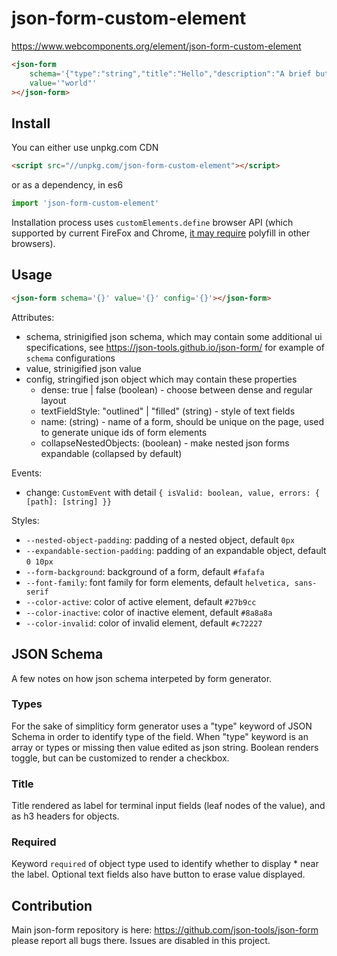 # json-form-custom-element
https://www.webcomponents.org/element/json-form-custom-element

<!---
```
<custom-element-demo>
  <template>
    <script src="../webcomponentsjs/webcomponents-lite.js"></script>
    <link rel="stylesheet" href="https://unpkg.com/@ubio/css@1.3.11/index.css">
    <link rel="import" href="json-form.html">
    <next-code-block></next-code-block>
  </template>
</custom-element-demo>
```
-->
```html
<json-form
    schema='{"type":"string","title":"Hello","description":"A brief but helpful description of value","maxLength":5}'
    value='"world"'
></json-form>
```


## Install

You can either use unpkg.com CDN

```html
<script src="//unpkg.com/json-form-custom-element"></script>
```

or as a dependency, in es6

```javascript
import 'json-form-custom-element'
```

Installation process uses `customElements.define` browser API (which supported by current FireFox and Chrome, [it may require](https://caniuse.com/#feat=custom-elementsv1) polyfill in other browsers).

## Usage

```html
<json-form schema='{}' value='{}' config='{}'></json-form>
```

Attributes:
- schema, strinigified json schema, which may contain some additional ui specifications, see https://json-tools.github.io/json-form/ for example of `schema` configurations
- value, strinigified json value
- config, stringified json object which may contain these properties
  - dense: true | false (boolean) - choose between dense and regular layout
  - textFieldStyle: "outlined" | "filled" (string) - style of text fields
  - name: (string) - name of a form, should be unique on the page, used to generate unique ids of form elements
  - collapseNestedObjects: (boolean) - make nested json forms expandable (collapsed by default)

Events:
  - change: `CustomEvent` with detail `{ isValid: boolean, value, errors: { [path]: [string] }}`

Styles:
  - `--nested-object-padding`: padding of a nested object, default `0px`
  - `--expandable-section-padding`: padding of an expandable object, default `0 10px`
  - `--form-background`: background of a form, default `#fafafa`
  - `--font-family`: font family for form elements, default `helvetica, sans-serif`
  - `--color-active`: color of active element, default `#27b9cc`
  - `--color-inactive`: color of inactive element, default `#8a8a8a`
  - `--color-invalid`: color of invalid element, default `#c72227`

## JSON Schema

A few notes on how json schema interpeted by form generator.

### Types

For the sake of simpliticy form generator uses a "type" keyword of JSON Schema in order to identify type of the field. When "type" keyword is an array or types or missing then value edited as json string. Boolean renders toggle, but can be customized to render a checkbox.

### Title

Title rendered as label for terminal input fields (leaf nodes of the value), and as h3 headers for objects.

### Required

Keyword `required` of object type used to identify whether to display * near the label. Optional text fields also have button to erase value displayed.


## Contribution

Main json-form repository is here: https://github.com/json-tools/json-form please report all bugs there. Issues are disabled in this project.
